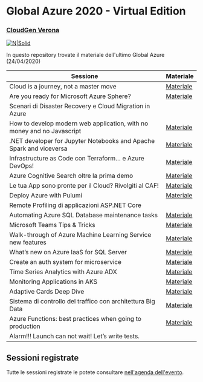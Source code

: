# Global Azure 2020 - Virtual Edition
### [CloudGen Verona](http://cloudgen.it)

[![N|Solid](https://cloudgen.it/wp-content/uploads/2020/04/GlobalAzure-1-1536x864.png)](logo)

In questo repository trovate il materiale dell'ultimo Global Azure (24/04/2020)

| Sessione | Materiale |
| ------ | ------ |
| Cloud is a journey, not a master move | [Materiale][LinkPresentazioneIniziale] |
| Are you ready for Microsoft Azure Sphere? | [Materiale][LinkSphere] |
| Scenari di Disaster Recovery e Cloud Migration in Azure |  |
| How to develop modern web application, with no money and no Javascript | [Materiale][LinkNoMoney] |
| .NET developer for Jupyter Notebooks and Apache Spark and viceversa | [Materiale][LinkJupiter] |
| Infrastructure as Code con Terraform… e Azure DevOps! | [Materiale][LinkTerraform] |
| Azure Cognitive Search oltre la prima demo | [Materiale][LinkCognitiveSearch] |
| Le tua App sono pronte per il Cloud? Rivolgiti al CAF! | [Materiale][LinkCAF] |
| Deploy Azure with Pulumi | [Materiale][LinkPalumi] |
| Remote Profiling di applicazioni ASP.NET Core |  |
| Automating Azure SQL Database maintenance tasks | [Materiale][LinkDatatabaseMaintenance] |
| Microsoft Teams Tips & Tricks | [Materiale][LinkTeams] |
| Walk-through of Azure Machine Learning Service new features | [Materiale][LinkML] |
| What’s new on Azure IaaS for SQL Server | [Materiale][LinkIaaSforSQL] |
| Create an auth system for microservice | [Materiale][LinkIS]  |
| Time Series Analytics with Azure ADX | [Materiale][LinkADX] |
| Monitoring Applications in AKS | [Materiale][LinkAKS] |
| Adaptive Cards Deep Dive | [Materiale][LinkAdaptiveCard] |
| Sistema di controllo del traffico con architettura Big Data | [Materiale][LinkBigData] |
| Azure Functions: best practices when going to production | [Materiale][LinkFunc] |
| Alarm!!! Launch can not wait! Let’s write tests. |  |

   [LinkPresentazioneIniziale]: <https://github.com/anbened/PresentationsAndCodeSamples/blob/master/2020/GlobalAzure/Cloud_is_a_journey.pdf>
   [LinkNoMoney]: <https://www.slideshare.net/atosato86/how-to-develop-modern-web-application-with-no-money-and-no-javascript>
   [LinkSphere]: <https://www.slideshare.net/mircovanini1/are-you-ready-for-microsoft-azure-sphere>
   [LinkJupiter]: <https://www.slideshare.net/marco.parenzan/net-developer-for-jupyter-notebook-and-apache-spark-and-viceversa-232581234>
   [LinkTerraform]: <https://github.com/cloudgenverona/GlobalAzure2020/tree/master/Terraform>
   [LinkCognitiveSearch]: <https://github.com/cloudgenverona/GlobalAzure2020/tree/master/CognitiveSearch>
   [LinkTeams]: <https://github.com/cloudgenverona/GlobalAzure2020/tree/master/Teams>
   [LinkCAF]: <https://www.slideshare.net/dpcons/le-tue-app-sono-pronte-per-il-cloud-rivolgiti-al-caf>
   [LinkIaaSforSQL]: <https://github.com/cloudgenverona/GlobalAzure2020/tree/master/IaaSforSQL>
   [LinkAKS]: <https://www.slideshare.net/GiulianoLatini1/monitoring-applications-in-aks>
   [LinkAdaptiveCard]: <https://github.com/cloudgenverona/GlobalAzure2020/tree/master/AdaptiveCardsDeepDive>
   [LinkBigData]: <https://www.slideshare.net/marpoz/real-time-analytics-infrastructure-with-azure>
   [LinkADX]: <https://www.slideshare.net/RiccardoZamana/time-series-analytics-azure-adx>
   [LinkFunc]: <https://github.com/demiliani/global-azure-2020>
   [LinkDatatabaseMaintenance]: <https://github.com/segovoni/sql-server-demos/tree/master/globalazure/2020/automating-azure-sql-database-maintenance-tasks>
   [LinkML]: <https://www.slideshare.net/lucazav/walk-through-of-azure-machine-learning-studio-new-features>
   [LinkIS]: <https://www.slideshare.net/AlessandroPerugini1/global-azure2020-identityserver>
   [LinkPalumi]: <https://github.com/cloudgenverona/GlobalAzure2020/tree/master/Palumi>

## Sessioni registrate
Tutte le sessioni registrate le potete consultare [nell'agenda dell'evento](https://cloudgen.it/global-azure-2020/).
